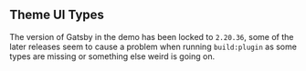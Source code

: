 ## Theme UI Types

The version of Gatsby in the demo has been locked to `2.20.36`, some of the later releases seem to cause a problem when running `build:plugin` as some types are missing or something else weird is going on.
